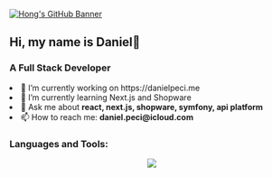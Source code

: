 [![Hong's GitHub Banner](https://www.danielpeci.me/images/og.png)](https://danielpeci.me)
<h2>Hi, my name is Daniel👋</h2>
<h3>A Full Stack Developer</h3>
<li> 🔭 I’m currently working on https://danielpeci.me</li>
<li> 🌱 I’m currently learning Next.js and Shopware</li>
<li> 💬 Ask me about <b>react, next.js, shopware, symfony, api platform</b></li>
<li> 📫 How to reach me: <b>daniel.peci@icloud.com</b></li>

<h3>Languages and Tools:</h3>
<p align="center">
<img src="https://skillicons.dev/icons?i=html,css,js,ts,nextjs,symfony,vercel,vite,mysql,php,phpstorm,git,gitlab,github,linux,notion,postman"/>
</p>
